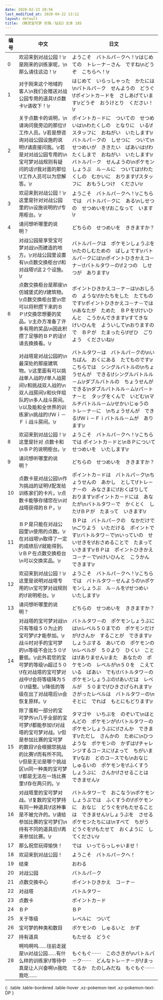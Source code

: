 ```yaml
---
date: 2020-02-23 20:56
last_modified_at: 2020-04-22 13:12
layout: default
title: 《精灵宝可梦 珍珠／钻石》文本 185
---
```

| 编号 | 中文 | 日文 |
| ---- | ---- | ---- |
| 0 | 欢迎来到对战公园！\r是刚来的训练家呢，\n那么请往这边！\r | ようこそ　バトルパ－クへ！\rはじめての　トレ－ナ－さん　ですね\nどうぞ　こちらへ！\r |
| 1 | 对于刚来这个地域的客人\n我们会赠送对战公园专用的道具\f点数卡\r请收下！\r | はじめて　いらっしゃった　かたには\nバトルパ－ク　せんようの　どうぐ\fポイントカ－ドを　さしあげています\rどうぞ　おうけとり　ください！\r |
| 2 | 关于点数卡的说明，\n请询问我旁边的那位\f工作人员。\r若是想咨询对战公园设施的说明\f请直接问我。\r若是对对战公园专用的\n宝可梦对战规则有疑问的话\f我对面的那位\f工作人员可以为您解答。\r | ポイントカ－ドに　ついての　せつめいは\nわたくしの　となりに　いる\fスタッフに　おねがい　いたします\rバトルパ－クの　しせつに　ついて\nせつめいが　ききたい　ばあいは\fわたくしまで　おねがい　いたします\rバトルパ－ク　せんようの\nポケモンしょうぶ　ル－ルに　ついては\fわたくしの　むかいに　おります\fスタッフに　おもうしつけ　ください\r |
| 3 | 欢迎来到对战公园！\r这里是针对对战公园里的\n设施说明的\f专用柜台。\r | ようこそ　バトルパ－クへ！\rこちらでは　バトルパ－クに　ある\nしせつの　せつめいを\fおこなって　います\r |
| 4 | 请问想听哪里的说明？ | どちらの　せつめいを　ききますか？ |
| 5 | 对战公园是享受宝可梦对战\n而建造的地方。\r对战公园里设置有\n点数交换柜台\f和对战塔\f这２个设施。\r | バトルパ－クは　ポケモンしょうぶを\nたのしむための　ばしょです\rバトルパ－クには\nポイントひきかえコ－ナ－\fバトルタワ－の\f２つの　しせつが　あります\r |
| 6 | 点数交换柜台是那座\n仿城堡式的\f建筑物。\r点数交换柜台里\n您可以将积攒下来的ＢＰ\f交换您想要的奖品。\r主办方准备了许多有用的奖品\n因此积攒了足够的ＢＰ的话\f请去换换看。\r | ポイントひきかえコ－ナ－は\nおしろの　ような\fかたちをした　たてものです\rポイントひきかえコ－ナ－では\nあなたが　ためた　ＢＰを\fけいひんと　こうかんできます\rすてきな　けいひんを　よういして\nおりますので　ＢＰが　たまったら\fぜひ　ごりよう　くださいね\r |
| 7 | 对战塔是对战公园的\n最深处的那座建筑物。\r这里面有可以挑战单人战的\f单人战房间\r和挑战双人战的\n双人战房间\r和伙伴组队的\n多人战斗房间。\r以及能和全世界的训练家\n挑战的\fＷｉ－Ｆｉ战斗房间。\r | バトルタワ－は　バトルパ－クの\nいちばん　おくにある　たてものです\rこちらでは　シングルバトルの\nちょうせんが　できる\fシングルバトルル－ム\rダブルバトルの　ちょうせんが　できる\nダブルバトルル－ム\rパ－トナ－と　タッグをくんで　いどむ\nマルチバトルル－ム\rせかいじゅうの　トレ－ナ－に　\nちょうせんが　できる\fＷｉ－Ｆｉバトルル－ムが　あります\r |
| 8 | 欢迎来到对战公园！\r这里是针对 点数卡和\nＢＰ的说明柜台。\r | ようこそ　バトルパ－クへ！\rこちらでは ポイントカ－ドと\nＢＰについて　せつめいを　いたします\r |
| 9 | 请问想听哪里的说明？ | どちらの　せつめいを　ききますか？ |
| 10 | 点数卡是对战公园\n作为挑战的证明\f配发给训练家们的卡片。\r点数卡能够存储您在\n对战塔获得的ＢＰ。\r | ポイントカ－ドは　バトルパ－ク\nちょうせんの　あかし　として\fトレ－ナ－の　みなさまに\fおくばりして　おります\rポイントカ－ドには　あなたが\nバトルタワ－で　かくとく　した\fＢＰが　たまって　いきます\r |
| 11 | ＢＰ是只能在对战公园里\n使用的点数。\r在对战塔\n取得了一定的成绩后\f就能得到。\rＢＰ在点数交换柜台\n可以交换奖品。\r | ＢＰは　バトルパ－クの　なかだけで\nごりよう　いただける　ポイントです\rバトルタワ－で\nいっていの　せいせきを\fおさめることで　たまって　いきます\rＢＰは　ポイントひきかえコ－ナ－で\nけいひんと　こうかん　できます\r |
| 12 | 欢迎来到对战公园！\r这里是说明对战塔专用的\n宝可梦对战规则的\f说明柜台。\r | ようこそ　バトルパ－クへ！\rこちらでは　バトルタワ－せんようの\nポケモンしょうぶ　ル－ルを\fせつめい　いたします\r |
| 13 | 请问想听哪里的说明？ | どちらの　せつめいを　ききますか？ |
| 14 | 对战塔的宝可梦对战\n只有等级５０为止的宝可梦\f才能参加。\r战斗时对手的宝可梦的\n等级不会比５０\f要低。\r此外若您的宝可梦的等级\n超过５０\f在对战塔的宝可梦对战中\f会将等级降为５０\f级整。\r降低的等级在出了对战塔后\n会恢复原样。\r | バトルタワ－の　ポケモンしょうぶには\nレベル５０までの　ポケモンだけが\fさんか　することが　できます\rしょうぶする　あいての　ポケモンの\nレベルが　５０より　ひくい　ことは\fありません\rまた　あなたの　ポケモンの　レベルが\n５０を　こえている　ばあい　でも\fバトルタワ－の　ポケモンしょうぶの\fあいだは　レベルが　５０まで\fひきさげられます\rさがったレベルは　バトルタワ－の\nそとに　でれば　もとにもどります\r |
| 15 | 除了蛋和一部分的宝可梦外\n几乎全部的宝可梦\f都能参加\f对战塔的宝可梦对战。\r但是参加比赛的宝可梦的数目\f会根据您挑战的比赛\f而有所不同。\r但是无论是哪个挑战区\n同一种类的宝可梦\f都是无法在一场比赛里\f存在两只的。\r | タマゴや　いちぶを　のぞいて\nほとんどの　ポケモンが\fバトルタワ－の　ポケモンしょうぶに\fさんか　できます\rただし　さんかの　ために\nひつような　ポケモンの　かずは\fチャレンジするコ－スに\fよって　ちがいます\rなお　どのコ－スでも\nおなじ　しゅるいの　ポケモンを\fふくすう　しょうぶに　さんか\fさせることは　できません\r |
| 16 | 对战塔里的宝可梦对战。\f复数的宝可梦持有同一种道具\f这种事是不被允许的。\r请给参加比赛的宝可梦们\n持有不同的道具后\f再来参加比赛。\r | バトルタワ－で　おこなう\nポケモンしょうぶでは　ふくすうの\fポケモンに　おなじ　どうぐを\fもたせることは　できません\rしょうぶを　させる　ポケモンたちには\nすべて　ちがう　どうぐを\fもたせて　おくように　してください\r |
| 17 | 那么祝您玩得愉快！ | では　いってらっしゃいませ！ |
| 18 | 欢迎来到对战公园！ | ようこそ　バトルパ－クへ！ |
| 19 | 结束 | おわる |
| 20 | 对战公园 | バトルパ－ク |
| 21 | 点数交换中心 | ポイントひきかえ　コ－ナ－ |
| 22 | 对战塔 | バトルタワ－ |
| 23 | 点数卡 | ポイントカ－ド |
| 24 | ＢＰ | ＢＰ |
| 25 | 关于等级 | レベルに　ついて |
| 26 | 宝可梦的种类和数目 | ポケモンの　しゅるいと　かず |
| 27 | 持有道具 | もたせる　どうぐ |
| 28 | 啊呜啊呜……往前走就是\n对战公园……有什么样的训练家\f等待中真是让人兴奋啊\n我吃我吃…… | もぐもぐ⋯⋯　このさきが\nバトルパ－ク⋯⋯　どんなトレ－ナ－が\fまってるか　たのしみだね　もぐもぐ⋯⋯ |
{: .table .table-bordered .table-hover .xz-pokemon-text .xz-pokemon-text-DP }